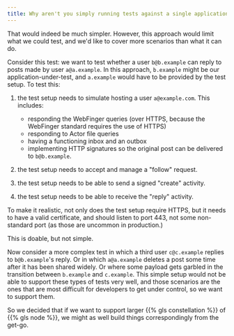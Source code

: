 ```yaml
---
title: Why aren't you simply running tests against a single application-under-test?
---
```


That would indeed be much simpler. However, this approach would limit what we could test,
and we'd like to cover more scenarios than what it can do.

Consider this test: we want to test whether a user `b@b.example` can
reply to posts made by user `a@a.example`. In this approach, `b.example` might be
our application-under-test, and `a.example` would have to be provided by the test setup.
To test this:

1. the test setup needs to simulate hosting a user `a@example.com`. This includes:

   * responding the WebFinger queries (over HTTPS, because the WebFinger standard
     requires the use of HTTPS)
   * responding to Actor file queries
   * having a functioning inbox and an outbox
   * implementing HTTP signatures so the original post can be delivered to `b@b.example`.

1. the test setup needs to accept and manage a "follow" request.

1. the test setup needs to be able to send a signed "create" activity.

1. the test setup needs to be able to receive the "reply" activity.

To make it realistic, not only does the test setup require HTTPS, but it needs to have
a valid certificate, and should listen to port 443, not some non-standard port (as those
are uncommon in production.)

This is doable, but not simple.

Now consider a more complex test in which a third user `c@c.example` replies to
`b@b.example`'s reply. Or in which `a@a.example` deletes a post some time after it
has been shared widely. Or where some payload gets garbled in the transition between
`b.example` and `c.example`. This simple setup would not be able to support these types
of tests very well, and those scenarios are the ones that are most difficult for
developers to get under control, so we want to support them.

So we decided that if we want to support larger {{% gls constellation %}} of {{% gls node %}},
we might as well build things correspondingly from the get-go.
